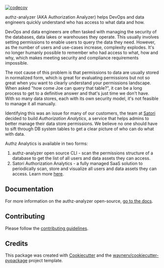 [![codecov](https://codecov.io/gh/SatoriCyber/authz-analyzer/branch/main/graph/badge.svg?token=8S85Z0CAEU)](https://codecov.io/gh/SatoriCyber/authz-analyzer)

authz-analyzer (AKA Authorization Analyzer) helps DevOps and data engineers quickly understand who has access to what data and how.

DevOps and data engineers are often tasked with managing the security of the databases, data lakes or warehouses they operate. This usually involves setting permissions to enable users to query the data they need. However, as the number of users and use-cases increase, complexity explodes. It's no longer humanly possible to remember who had access to what, how and why, which makes meeting security and compliance requirements impossible.

The root cause of this problem is that permissions to data are usually stored in normalized form, which is great for evaluating permissions but not so great when you want to clearly understand your permissions landscape. When asked "how come Joe can query that table?", it can be a long process to get to a definitive answer and that's just time we don't have. With so many data stores, each with its own security model, it's not feasible to manage it all manually.

Identifying this was an issue for many of our customers, the team at [Satori](https://satoricyber.com) decided to build *Authorization Analytics*, a service that helps admins to better manage their data store permissions. We believe no one should have to sift through DB system tables to get a clear picture of who can do what with data.

Authz Analytics is available in two forms:
1. authz-analyzer open source CLI - scan the permissions structure of a database to get the list of all users and data assets they can access.
2. Satori Authorization Analytics - a fully managed SaaS solution to periodically scan, store and visualize all users and data assets they can access. Learn more [here](https://satoricyber.com).

## Documentation
For more information on the authz-analyzer open-source, [go to the docs](https://satoricyber.github.io/authz-analyzer/).

## Contributing
Please follow the [contributing guidelines](CONTRIBUTING.md).

## Credits
This package was created with [Cookiecutter](https://github.com/audreyr/cookiecutter) and the [waynerv/cookiecutter-pypackage](https://github.com/waynerv/cookiecutter-pypackage) project template.
